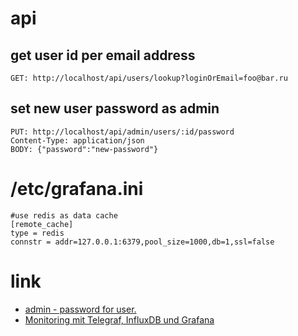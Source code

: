 # api

## get user id per email address

```
GET: http://localhost/api/users/lookup?loginOrEmail=foo@bar.ru
```

## set new user password as admin

```
PUT: http://localhost/api/admin/users/:id/password
Content-Type: application/json
BODY: {"password":"new-password"}
```

# /etc/grafana.ini


```
#use redis as data cache
[remote_cache]
type = redis
connstr = addr=127.0.0.1:6379,pool_size=1000,db=1,ssl=false
```

# link

* [admin - password for user.](http://docs.grafana.org/http_api/admin/#password-for-user)
* [Monitoring mit Telegraf, InfluxDB und Grafana](https://www.bachmann-lan.de/monitoring-mit-telegraf-influxdb-und-grafana/)
